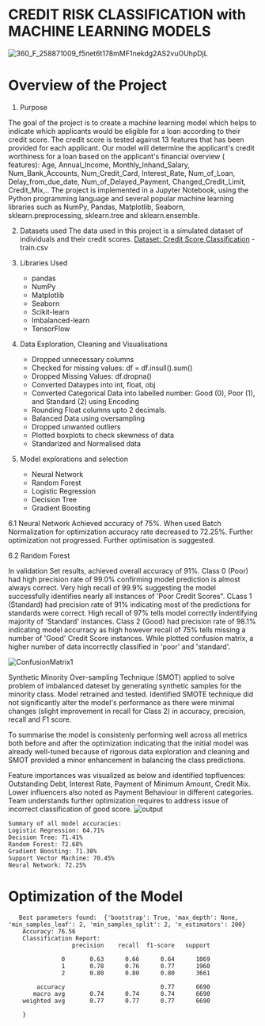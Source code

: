# CREDIT RISK CLASSIFICATION with MACHINE LEARNING MODELS

![360_F_258871009_f5net6t178mMF1nekdg2AS2vuOUhpDjL](https://github.com/spoudel977/project4/assets/105176210/a2e7f5cc-ee19-417c-8d97-a09e9b321da0)

# Overview of the Project 
1. Purpose   

The goal of the project is to create a machine learning model which helps to indicate which applicants would be eligible for a loan according to their credit score. The credit score is tested against 13 features that has been provided for each applicant. Our model will determine the applicant's credit worthiness for a loan based on the applicant's financial overview ( features): Age, Annual_Income, Monthly_Inhand_Salary, Num_Bank_Accounts, Num_Credit_Card, Interest_Rate, Num_of_Loan, Delay_from_due_date, Num_of_Delayed_Payment, Changed_Credit_Limit, Credit_Mix,.. The project is implemented in a Jupyter Notebook, using the Python programming language and several popular machine learning libraries such as NumPy, Pandas, Matplotlib, Seaborn, sklearn.preprocessing, sklearn.tree and sklearn.ensemble. 

2. Datasets used
The data used in this project is a simulated dataset of individuals and their credit scores.
 [Dataset: Credit Score Classification](https://www.kaggle.com/datasets/parisrohan/credit-score-classificationD) - train.csv

      
3. Libraries Used 
      - pandas
      - NumPy
      - Matplotlib
      - Seaborn
      - Scikit-learn
      - Imbalanced-learn
      - TensorFlow

                     
4. Data Exploration, Cleaning and Visualisations
    - Dropped unnecessary columns
    - Checked for missing values: df = df.insull().sum()
    - Dropped Missing Values: df.dropna()
    - Converted Dataypes into int, float, obj
    - Converted Categorical Data into labelled number: Good (0), Poor (1), and Standard (2) using Encoding
    - Rounding Float columns upto 2 decimals.
    - Balanced Data using oversampling
    - Dropped unwanted outliers 
    - Plotted boxplots to check skewness of data
    - Standarized and Normalised data


6. Model explorations and selection
   - Neural Network
   - Random Forest
   - Logistic Regression
   - Decision Tree
   - Gradient Boosting
 
6.1 Neural Network
    Achieved accuracy of 75%. When used Batch Normalization for optimization accuracy rate decreased to 72.25%. Further optimization not progressed. Further optimisation is suggested.

6.2 Random Forest

In validation Set results, achieved overall accuracy of 91%. Class 0 (Poor) had high precision rate of 99.0% confirming model prediction is almost always correct. Very high recall of 99.9% suggesting the model successfully identifies nearly all instances of 'Poor Credit Scores".
CLass 1 (Standard) had precision rate of 91% indicating most of the predictions for standards were correct. High recall of 97%  tells model correctly indentifying majority of 'Standard' instances. 
Class 2 (Good) had precision rate of 98.1%  indicating model accurracy as high however recall of 75%  tells missing a number of 'Good' Credit Score instances. While plotted confusion matrix, a higher number of data incorrectly classified in 'poor' and 'standard'. 

![ConfusionMatrix1](https://github.com/spoudel977/project4/assets/94360634/4127951b-ec8c-4efb-a2f6-ace57a2fdf7e)

Synthetic Minority Over-sampling Technique (SMOT) applied to solve problem of imbalanced dateset by generating synthetic samples for the minority class. Model retrained and tested. Identified SMOTE technique did not significantly alter the model's performance as there were minimal changes (slight improvement in recall for Class 2) in accuracy, precision, recall and F1 score.

To summarise the model is consistenly performing well across all metrics both before and after the optimization indicating that the initial model was already well-tuned because of rigorous data exploration and cleaning and SMOT provided a minor enhancement in balancing the class predictions.

Feature importances was visualized as below and identified topfluences: Outstanding Debt, Interest Rate, Payment of Minimum Amount, Credit Mix. Lower influencers also noted as Payment Behaviour in different categories. Team understands further optimization requires to address issue of incorrect classification of good score.
![output](https://github.com/spoudel977/project4/assets/94360634/53ca331e-9a47-4bcf-b485-805aee328402)


    Summary of all model accuracies:
    Logistic Regression: 64.71%
    Decision Tree: 71.41%
    Random Forest: 72.68%
    Gradient Boosting: 71.38%
    Support Vector Machine: 70.45%
    Neural Network: 72.25%
    
    
# Optimization of the Model 
       Best parameters found:  {'bootstrap': True, 'max_depth': None, 'min_samples_leaf': 2, 'min_samples_split': 2, 'n_estimators': 200}
        Accuracy: 76.56
        Classification Report:
                      precision    recall  f1-score   support

                   0       0.63      0.66      0.64      1069
                   1       0.78      0.76      0.77      1960
                   2       0.80      0.80      0.80      3661

            accuracy                           0.77      6690
           macro avg       0.74      0.74      0.74      6690
        weighted avg       0.77      0.77      0.77      6690

        }
        
